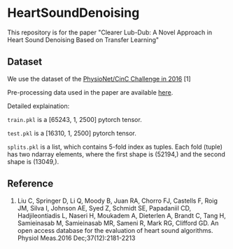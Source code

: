 # HeartSoundDenoising

This repository is for the paper "Clearer Lub-Dub: A Novel Approach in Heart Sound Denoising Based on Transfer Learning"

## Dataset

We use the dataset of the [PhysioNet/CinC Challenge in 2016](https://physionet.org/content/challenge-2016/1.0.0/) [1]

Pre-processing data used in the paper are available [here](https://drive.google.com/drive/folders/1w152ZH0Tnvb_vTojDcH9a22jBPJNVUQb?usp=sharing).

Detailed  explaination:

`train.pkl` is a [65243, 1, 2500] pytorch tensor.

`test.pkl` is a [16310, 1, 2500] pytorch tensor.

`splits.pkl` is a list, which contains 5-fold index as tuples. Each fold (tuple) has two ndarray elements, where the first shape is (52194,) and the second shape is (13049,).

## Reference

1. Liu C, Springer D, Li Q, Moody B, Juan RA, Chorro FJ, Castells F, Roig JM, Silva I, Johnson AE, Syed Z, Schmidt SE, Papadaniil CD, Hadjileontiadis L, Naseri H, Moukadem A, Dieterlen A, Brandt C, Tang H, Samieinasab M, Samieinasab MR, Sameni R, Mark RG, Clifford GD. An open access database for the evaluation of heart sound algorithms. Physiol Meas.2016 Dec;37(12):2181-2213
